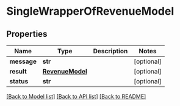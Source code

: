 # SingleWrapperOfRevenueModel

## Properties
Name | Type | Description | Notes
------------ | ------------- | ------------- | -------------
**message** | **str** |  | [optional] 
**result** | [**RevenueModel**](RevenueModel.md) |  | [optional] 
**status** | **str** |  | [optional] 

[[Back to Model list]](../README.md#documentation-for-models) [[Back to API list]](../README.md#documentation-for-api-endpoints) [[Back to README]](../README.md)

